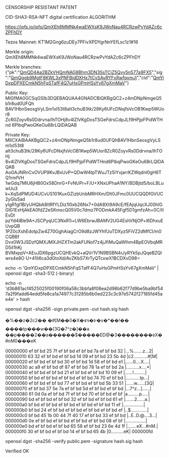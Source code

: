 CENSORSHIP RESISTANT PATENT

CID-SHA3-RSA-NFT digital certification ALGORITHM

https://ipfs.io/ipfs/QmXEh8MMNk4waEWXsK9JWoNau4RCRzwPvYdAZc6cZPFhDY

Tezos Mainnet: KT1M2Gng6zuDEy7PFivXPDYgrNnYEfLsc1z1#16

Merkle origin: QmXEh8MMNk4waEWXsK9JWoNau4RCRzwPvYdAZc6cZPFhDY

Merkle branches: {"pk":"[QmQD4Aa2BZkVHQmNAG8Bhm3DN3SsTCjZ5Qvy5n577a9FX5](https://ipfs.io/ipfs/QmQD4Aa2BZkVHQmNAG8Bhm3DN3SsTCjZ5Qvy5n577a9FX5)","sig":"[QmQggb9MgtF8KWL3xPNFBjdDXHx7tCvSAvRYFxRwfqxmJj](https://ipfs.io/ipfs/QmQggb9MgtF8KWL3xPNFBjdDXHx7tCvSAvRYFxRwfqxmJj)","cid":"[QmYiDxpDPXECmkN5hFqSTafF4Q7uHsGPmHSsYv67gXmMaV](https://ipfs.io/ipfs/QmYiDxpDPXECmkN5hFqSTafF4Q7uHsGPmHSsYv67gXmMaV)"}

Public Key:
MIGfMA0GCSqGSIb3DQEBAQUAA4GNADCBiQKBgQC2+z4mDNpNmgeQ5b1r8ud0UFQh
BAV1HbnSeosgVyLSm1xI53t8alt3chuB3tk/28Ky6UFcDNxjfsVcOB1Kwp5WUor8
ZcR0ZoyvRs0Ddrvna/lhTOHj8v4lZlVKgDosTSGeFdrsCdpJLf9HPjpFPidWTHnd
6PlbqPwoGKeOu68rLQIDAQAB

Private Key:
MIICXAIBAAKBgQC2+z4mDNpNmgeQ5b1r8ud0UFQhBAV1HbnSeosgVyLSm1xI53t8
alt3chuB3tk/28Ky6UFcDNxjfsVcOB1Kwp5WUor8ZcR0ZoyvRs0Ddrvna/lhTOHj
8v4lZlVKgDosTSGeFdrsCdpJLf9HPjpFPidWTHnd6PlbqPwoGKeOu68rLQIDAQAB
AoGAJNRnCvOVUP9KvJBxUvP+QDwW4tpTWuJTz5iYvjarrKZWqdnl0gH6TQ1rmfVH
1wGdq7MlU6jHB0Ox58DnrG+FvNUPr+F/U+XNxUPhaA1NY/BDBjtd5/boLBLuwUu3
k+XqSdPMUD4UCvUS101KuxGZizbUnbMRHXm/Dlt0JFmc0UUCQQDfGVUC2yGls5ad
yIgR1gl1B/yUHQbA8ItRfYLDiz1l0xb26Nx7+0dA8Xt9A9cE/fEAjqUqcXJ00hIG
GlG1ExHjAkEA0fdZ2eSKmscQ05V0c7dmz7PODmkA45Fgf5D1gmfzAh+0C/tlEvDI
pzYd4iBle9A+JSCPyqUC3NxR1i+LW6EbrwJBAMV2UG4EshVNjOP+l6DhxuEUvpQB
1PZ0cXshEdotpZw4Z70GghAiagCrO9d8zJWYhfUuTDXyz5FiVZ2dMfCI/m0CQBBf
Dvx0W3JSDzfQMXJMXJHZXTm2akFUNof7z4jJfiMuQaWlhm4BpEOVbqMRD5il1hKj
BVMxppV+AEuJDX6pgzUCQHEvkQ+aQVr1V1N9BSBN4rJyRYk5pJQqeBZQIwrs4e8O
U+41Ii6ca3dGtoXd/AvZKbS7XrTyQTcxwX1BCDXvD98=

echo -n 'QmYiDxpDPXECmkN5hFqSTafF4Q7uHsGPmHSsYv67gXmMaV' | openssl dgst -sha3-512
(-binary)

echo -n 'd3b861acf4525025f00190f06a58c3bbfa8f08ea2d98b62f77d9be5ba9bf547a2f9fadd64edd5fe8ca1a74977c31285b6b0ed223c3c97e5742f27185fd45ae4e' > hash

openssl dgst -sha256 -sign private.pem -out hash.sig hash

�%��z�2c2��	�#[M��0�X�ᬩ�߇�x�*��!��	����tp���w��[3Q�7^z�]��a
��p����2��a������$�����ED@�3��������eX�#nM0���eK

00000000  ef bf bd 25 7f ef bf bd  ef bf bd 7a ef bf bd 32  |...%.......z...2|
00000010  63 32 ef bf bd ef bf bd  14 09 ef bf bd 23 5b 4d  |c2...........#[M|
00000020  ef bf bd ef bf bd 30 ef  bf bd 1d 58 ef bf bd e1  |......0....X....|
00000030  ac a9 ef bf bd df 87 ef  bf bd 78 1a ef bf bd 2a  |..........x....*|
00000040  ef bf bd ef bf bd 21 ef  bf bd ef bf bd 10 09 ef  |......!.........|
00000050  bf bd ef bf bd ef bf bd  ef bf bd 74 70 ef bf bd  |...........tp...|
00000060  ef bf bd ef bf bd 77 ef  bf bd ef bf bd 5b 33 51  |......w......[3Q|
00000070  ef bf bd 37 5e 7a ef bf  bd 5d ef bf bd ef bf bd  |...7^z...]......|
00000080  61 0d 0a ef bf bd 7f ef  bf bd 70 ef bf bd ef bf  |a.........p.....|
00000090  bd ef bf bd ef bf bd 32  ef bf bd ef bf bd 61 ef  |.......2......a.|
000000a0  bf bd ef bf bd ef bf bd  ef bf bd ef bf bd 11 ef  |................|
000000b0  bf bd 24 ef bf bd ef bf  bd ef bf bd ef bf bd ef  |..$.............|
000000c0  bf bd 45 1b 00 44 7f 40  17 ef bf bd 33 ef bf bd  |..E..D.@....3...|
000000d0  0e ef bf bd ef bf bd ef  bf bd ef bf bd 08 ef bf  |................|
000000e0  bd ef bf bd ef bf bd 65  58 ef bf bd 23 6e 4d 1f  |.......eX...#nM.|
000000f0  30 ef bf bd ef bf bd 14  ef bf bd 65 4b           |0..........eK|
000000fd

openssl dgst -sha256 -verify public.pem -signature hash.sig hash

Verified OK

